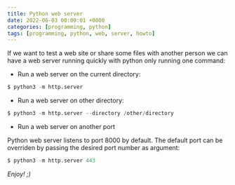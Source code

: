 ```yaml
---
title: Python web server
date: 2022-06-03 00:00:01 +0000
categories: [programming, python]
tags: [programming, python, web, server, howto]
---
```


If we want to test a web site or share some files with another person we can have a web server running quickly with python only running one command:

* Run a web server on the current directory:

```python
$ python3 -m http.server
```

* Run a web server on other directory:

```python
$ python3 -m http.server --directory /other/directory
```

* Run a web server on another port

Python web server listens to port 8000 by default.
The default port can be overriden by passing the desired port number as argument:

```python
$ python3 -m http.server 443
```

_Enjoy! ;)_
